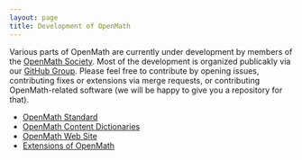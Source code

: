 ```yaml
---
layout: page
title: Development of OpenMath
---
```


Various parts of OpenMath are currently under development by members of the
[OpenMath Society](./society/). Most of the development is organized publicakly via our
[GitHub Group](https://github.com/OpenMath). Please feel free to contribute by opening
issues, contributing fixes or extensions via merge requests, or contributing
OpenMath-related software (we will be happy to give you a repository for that). 

* [OpenMath Standard](http://github.com/OpenMath/OMSTD)
* [OpenMath Content Dictionaries](http://github.com/OpenMath/OM3) 
* [OpenMath Web Site](http://github.com/OpenMath/openmath.github.io)
* [Extensions of OpenMath](http://github.com/OpenMath/OM3)
